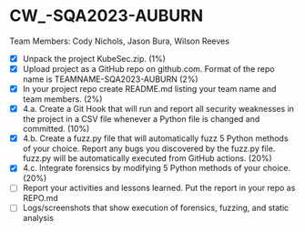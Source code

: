 # CW_-SQA2023-AUBURN
Team Members: Cody Nichols, Jason Bura, Wilson Reeves

- [x] Unpack the project KubeSec.zip. (1%)
- [x] Upload project as a GitHub repo on github.com. Format of the repo name is TEAMNAME-SQA2023-AUBURN (2%)
- [x] In your project repo create README.md listing your team name and team members. (2%)
- [x] 4.a. Create a Git Hook that will run and report all security weaknesses in the project in a CSV file whenever a Python file is changed and committed. (10%)
- [x] 4.b. Create a fuzz.py file that will automatically fuzz 5 Python methods of your choice. Report any bugs you discovered by the fuzz.py file. fuzz.py will be automatically executed from GitHub actions. (20%)
- [x] 4.c. Integrate forensics by modifying 5 Python methods of your choice. (20%)
- [ ] Report your activities and lessons learned. Put the report in your repo as REPO.md
- [ ] Logs/screenshots that show execution of forensics, fuzzing, and static analysis